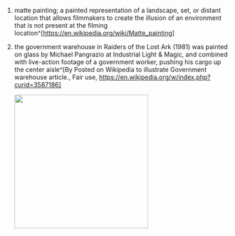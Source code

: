 1. matte painting; a painted representation of a landscape, set, or distant location that allows filmmakers to create the illusion of an environment that is not present at the filming location^[https://en.wikipedia.org/wiki/Matte_painting]
2. the government warehouse in Raiders of the Lost Ark (1981) was painted on glass by Michael Pangrazio at Industrial Light & Magic, and combined with live-action footage of a government worker, pushing his cargo up the center aisle^[By Posted on Wikipedia to illustrate Government warehouse article., Fair use, https://en.wikipedia.org/w/index.php?curid=3587186]

	<img src="https://upload.wikimedia.org/wikipedia/en/d/d5/Government_Warehouse.jpg" width="300" />